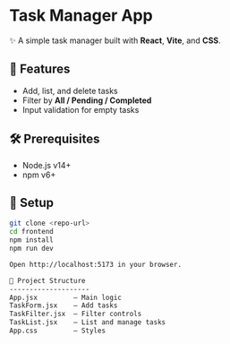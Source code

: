 # Task Manager App

✨ A simple task manager built with **React**, **Vite**, and **CSS**.

## 🔧 Features
- Add, list, and delete tasks
- Filter by **All / Pending / Completed**
- Input validation for empty tasks

## 🛠 Prerequisites
- Node.js v14+
- npm v6+

## 🚀 Setup

```bash
git clone <repo-url>
cd frontend
npm install
npm run dev

Open http://localhost:5173 in your browser.

🧩 Project Structure
--------------------
App.jsx         – Main logic  
TaskForm.jsx    – Add tasks  
TaskFilter.jsx  – Filter controls  
TaskList.jsx    – List and manage tasks  
App.css         – Styles
